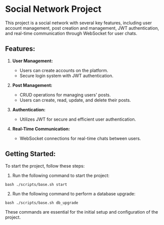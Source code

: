 # Social Network Project

This project is a social network with several key features, including user account management, post creation and management, JWT authentication, and real-time communication through WebSocket for user chats.

## Features:

1. **User Management:**
   - Users can create accounts on the platform.
   - Secure login system with JWT authentication.

2. **Post Management:**
   - CRUD operations for managing users' posts.
   - Users can create, read, update, and delete their posts.

3. **Authentication:**
   - Utilizes JWT for secure and efficient user authentication.

4. **Real-Time Communication:**
   - WebSocket connections for real-time chats between users.

## Getting Started:

To start the project, follow these steps:

1. Run the following command to start the project:
   
 ```bash ./scripts/base.sh start ```

2. Run the following command to perform a database upgrade:

 ```bash ./scripts/base.sh db_upgrade ```

These commands are essential for the initial setup and configuration of the project.
